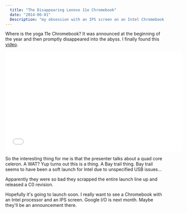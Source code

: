 ```yaml
---
  title: "The Disappearing Lenovo 11e Chromebook"
  date: "2014-06-01"
  Description: "my obsession with an IPS screen on an Intel Chromebook."
---
```

Where is the yoga 11e Chromebook? It was announced at the beginning of
the year and then promptly disappeared into the abyss. I finally found
this [video](https://www.youtube.com/watch?v=6cr4f7QJKrc&feature=youtu.be).

<div class="hidden-xs">
<iframe width="560" height="315" src="//www.youtube.com/embed/6cr4f7QJKrc" frameborder="0" allowfullscreen></iframe>
</div>

So the interesting thing for me is that the presenter talks about a
quad core celeron. A WAT? Yup turns out this is a thing. A Bay trail
thing. Bay trail seems to have been a soft launch for Intel due to
unspecified USB issues...

Apparently they were so bad they scrapped the entire launch line up and
released a C0 revision.

Hopefully it's going to launch soon. I really want to see a Chromebook
with an Intel processor and an IPS screen. Google I/O is next month. Maybe
they'll be an announcement there.


